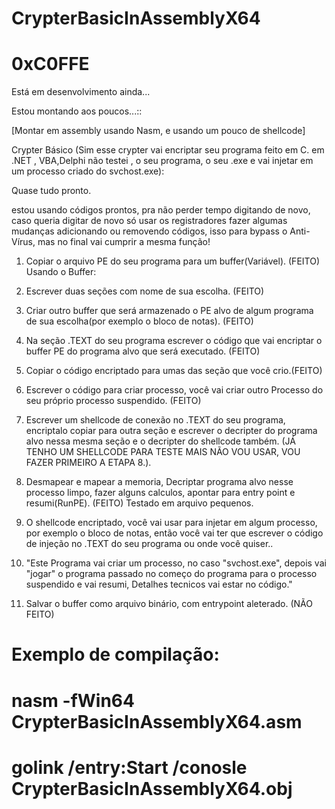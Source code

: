 # CrypterBasicInAssemblyX64
# 0xC0FFE
Está em desenvolvimento ainda...

 Estou montando aos poucos...::

[Montar em assembly usando Nasm, e usando um pouco de  shellcode]

Crypter Básico (Sim esse crypter vai encriptar seu programa feito em C. em .NET , VBA,Delphi  não testei , o seu programa, o seu .exe e vai injetar em um processo criado do svchost.exe):

Quase tudo pronto.

estou usando códigos prontos, pra não perder tempo digitando de novo, caso queria digitar de novo só usar os registradores fazer algumas mudanças adicionando ou removendo códigos, isso para bypass o Anti-Vírus, mas no final vai cumprir a mesma função!



1. Copiar o arquivo PE do seu programa para um buffer(Variável). (FEITO)
Usando o Buffer:

2. Escrever duas seções com nome de sua escolha. (FEITO)

3. Criar outro buffer que será armazenado o PE alvo de algum programa de sua escolha(por exemplo o bloco de notas). (FEITO)

4. Na seção .TEXT do seu programa escrever o código que vai encriptar o buffer PE do programa alvo que será executado. (FEITO)

5. Copiar o código encriptado para umas das seção que você crio.(FEITO)
6. Escrever o código para criar processo, você vai criar outro Processo do seu próprio processo suspendido. (FEITO)

 7. Escrever um shellcode de conexão no .TEXT do seu programa, encriptalo copiar para outra seção e escrever o decripter do programa alvo nessa mesma seção e o decripter do shellcode também. (JÁ TENHO UM SHELLCODE PARA TESTE MAIS NÃO VOU USAR, VOU FAZER PRIMEIRO A ETAPA 8.).

8. Desmapear e mapear a memoria, Decriptar programa alvo nesse processo limpo, fazer alguns calculos, apontar para entry point e resumi(RunPE). (FEITO)
 Testado em arquivo pequenos.


9. O shellcode encriptado, você vai usar para injetar em algum processo, por exemplo o bloco de notas, então você vai ter que escrever o código de injeção no .TEXT do seu programa ou onde você quiser.. 

10. "Este Programa vai criar um processo, no caso "svchost.exe", depois vai "jogar" o programa passado no começo do programa para o processo suspendido e vai resumi, Detalhes tecnicos vai estar no código."

11. Salvar o buffer como arquivo binário, com entrypoint aleterado. (NÃO FEITO)

# Exemplo de compilação:
# nasm -fWin64 CrypterBasicInAssemblyX64.asm
# golink /entry:Start /conosle CrypterBasicInAssemblyX64.obj


